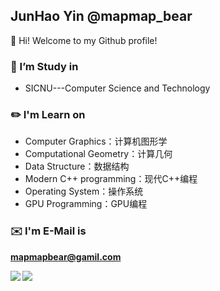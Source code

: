 ## JunHao Yin @mapmap_bear
👋 Hi! Welcome to my Github profile!


### 🔭 I’m Study in 
- SICNU---Computer Science and Technology

### ✏️ I'm Learn on
- Computer Graphics：计算机图形学
- Computational Geometry：计算几何
- Data Structure：数据结构
- Modern C++ programming：现代C++编程
- Operating System：操作系统
- GPU Programming：GPU编程


### ✉️ I'm E-Mail is

 **mapmapbear@gamil.com**

<a href="https://github.com/anuraghazra/github-readme-stats">
  <img align="left" src="https://github-readme-stats.vercel.app/api?username=mapmapbear&count_private=true&show_icons=true" />
  <img align="left" src="https://github-readme-stats.vercel.app/api/top-langs/?username=mapmapbear&hide=html,css"/>
</a>
                                                                                                                                  


